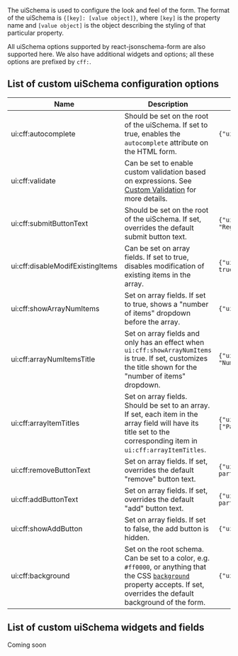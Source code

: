 The uiSchema is used to configure the look and feel of the form. The format of the uiSchema is `{[key]: [value object]}`, where `[key]` is the property name and `[value object]` is the object describing the styling of that particular property.

All uiSchema options supported by react-jsonschema-form are also supported here. We also have additional widgets and options; all these options are prefixed by `cff:`.

## List of custom uiSchema configuration options

| Name      | Description | Example Usage |
| ----------- | ----------- | ------------------- |
|  ui:cff:autocomplete  | Should be set on the root of the uiSchema. If set to true, enables the `autocomplete` attribute on the HTML form. | `{"ui:cff:autocomplete": true }` |
|  ui:cff:validate  | Can be set to enable custom validation based on expressions. See [Custom Validation](./validate.md) for more details. |  |
|  ui:cff:submitButtonText  | Should be set on the root of the uiSchema. If set, overrides the default submit button text. | `{"ui:cff:submitButtonText": "Register" }` |
|  ui:cff:disableModifExistingItems  | Can be set on array fields. If set to true, disables modification of existing items in the array. | `{"ui:cff:disableModifExistingItems": true }` |
|  ui:cff:showArrayNumItems  | Set on array fields. If set to true, shows a "number of items" dropdown before the array. | `{"ui:cff:showArrayNumItems": true }` |
|  ui:cff:arrayNumItemsTitle  | Set on array fields and only has an effect when `ui:cff:showArrayNumItems` is true. If set, customizes the title shown for the "number of items" dropdown. | `{"ui:cff:arrayNumItemsTitle": "Number of participants" }` |
|  ui:cff:arrayItemTitles  | Set on array fields. Should be set to an array. If set, each item in the array field will have its title set to the corresponding item in `ui:cff:arrayItemTitles`. | `{"ui:cff:arrayItemTitles": ["Parent", "Spouse"] }` |
|  ui:cff:removeButtonText  | Set on array fields. If set, overrides the default "remove" button text. | `{"ui:cff:removeButtonText": "Remove participant" }` |
|  ui:cff:addButtonText  | Set on array fields. If set, overrides the default "add" button text. | `{"ui:cff:addButtonText": "Add participant" }` |
|  ui:cff:showAddButton  | Set on array fields. If set to false, the add button is hidden. | `{"ui:cff:showAddButton": false }` |
|  ui:cff:background  | Set on the root schema. Can be set to a color, e.g. `#ff0000`, or anything that the CSS [`background`](https://developer.mozilla.org/en-US/docs/Web/CSS/background) property accepts. If set, overrides the default background of the form. | `{"ui:cff:background": "white" }` |

## List of custom uiSchema widgets and fields

Coming soon